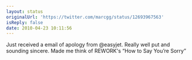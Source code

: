 ```yaml
---
layout: status
originalUrl: 'https://twitter.com/marcgg/status/12693967563'
isReply: false
date: 2010-04-23 10:11:56
---
```


Just received a email of apology from @easyjet. Really well put and sounding sincere. Made me think of REWORK's “How to Say You’re Sorry”
